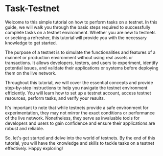 # Task-Testnet

Welcome to this simple tutorial on how to perform tasks on a testnet. In this guide, we will walk you through the basic steps required to successfully complete tasks on a testnet environment. Whether you are new to testnets or seeking a refresher, this tutorial will provide you with the necessary knowledge to get started.

The purpose of a testnet is to simulate the functionalities and features of a mainnet or production environment without using real assets or transactions. It allows developers, testers, and users to experiment, identify potential issues, and validate their applications or systems before deploying them on the live network.

Throughout this tutorial, we will cover the essential concepts and provide step-by-step instructions to help you navigate the testnet environment efficiently. You will learn how to set up a testnet account, access testnet resources, perform tasks, and verify your results.

It's important to note that while testnets provide a safe environment for experimentation, they may not mirror the exact conditions or performance of the live network. Nonetheless, they serve as invaluable tools for developers and users to gain confidence and ensure their applications are robust and reliable.

So, let's get started and delve into the world of testnets. By the end of this tutorial, you will have the knowledge and skills to tackle tasks on a testnet effectively. Happy exploring!
